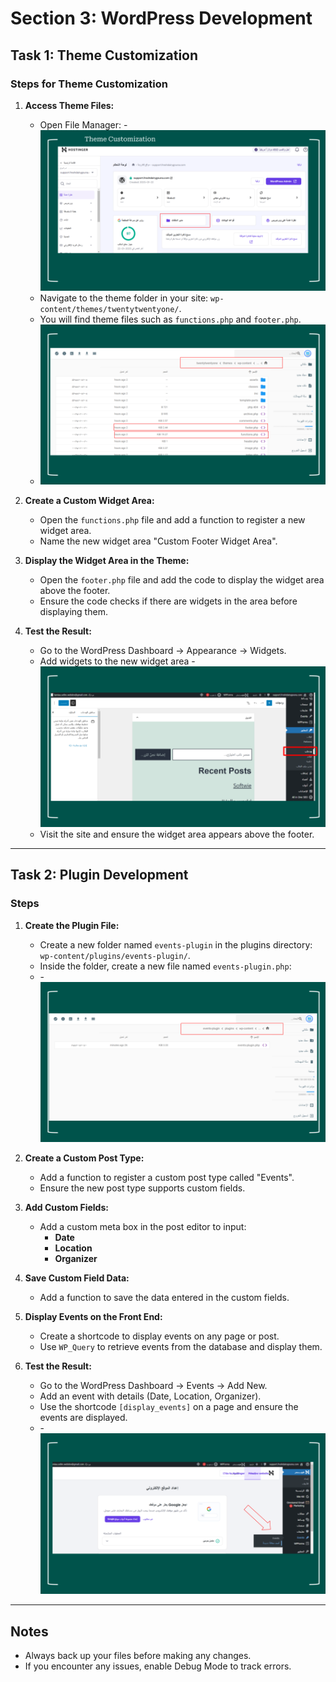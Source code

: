 # Section 3: WordPress Development

## Task 1: Theme Customization

### Steps for Theme Customization

1. **Access Theme Files:**
   - Open File Manager: -![File Manager](./assets/images/Section03-Solution%20(1).png)
   - Navigate to the theme folder in your site: `wp-content/themes/twentytwentyone/`.
   - You will find theme files such as `functions.php` and `footer.php`.
   - ![theme files](./assets/images/Section03-Solution%20(2).png)

2. **Create a Custom Widget Area:**
   - Open the `functions.php` file and add a function to register a new widget area.
   - Name the new widget area "Custom Footer Widget Area".

3. **Display the Widget Area in the Theme:**
   - Open the `footer.php` file and add the code to display the widget area above the footer.
   - Ensure the code checks if there are widgets in the area before displaying them.

4. **Test the Result:**
   - Go to the WordPress Dashboard → Appearance → Widgets.
   - Add widgets to the new widget area -![widget area](./assets/images/Section03-Solution%20(5).png)
   - Visit the site and ensure the widget area appears above the footer.

---

## Task 2: Plugin Development

### Steps

1. **Create the Plugin File:**
   - Create a new folder named `events-plugin` in the plugins directory: `wp-content/plugins/events-plugin/`.
   - Inside the folder, create a new file named `events-plugin.php`:
   - -![events-plugin](./assets/images/Section03-Solution%20(3).png)

2. **Create a Custom Post Type:**
   - Add a function to register a custom post type called "Events".
   - Ensure the new post type supports custom fields.

3. **Add Custom Fields:**
   - Add a custom meta box in the post editor to input:
     - **Date**
     - **Location**
     - **Organizer**

4. **Save Custom Field Data:**
   - Add a function to save the data entered in the custom fields.

5. **Display Events on the Front End:**
   - Create a shortcode to display events on any page or post.
   - Use `WP_Query` to retrieve events from the database and display them.

6. **Test the Result:**
   - Go to the WordPress Dashboard → Events → Add New.
   - Add an event with details (Date, Location, Organizer).
   - Use the shortcode `[display_events]` on a page and ensure the events are displayed.
   - -![display_events](./assets/images/Section03-Solution%20(4).png)

---

## Notes

- Always back up your files before making any changes.
- If you encounter any issues, enable Debug Mode to track errors.

